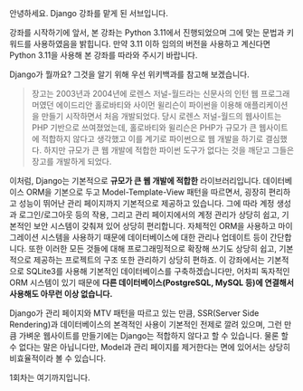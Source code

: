 안녕하세요.
Django 강좌를 맡게 된 서브입니다.

강좌를 시작하기에 앞서, 본 강좌는 Python 3.11에서 진행되었으며 그에 맞는 문법과 키워드를 사용하였음을 밝힙니다.
만약 3.11 이하 임의의 버전을 사용하고 계신다면 Python 3.11을 사용해 본 강좌를 따라와 주시기 바랍니다.

Django가 뭘까요?
그것을 알기 위해 우선 위키백과를 참고해 보겠습니다.

>장고는 2003년과 2004년에 로렌스 저널-월드라는 신문사의 인턴 웹 프로그래머였던 에이드리안 홀로바티와 사이먼 윌리슨이 파이썬을 이용해 애플리케이션을 만들기 시작하면서 처음 개발되었다.
>당시 로렌스 저널-월드의 웹사이트는 PHP 기반으로 쓰여졌었는데, 홀로바티와 윌리슨은 PHP가 규모가 큰 웹사이트에 적합하지 않다고 생각했고 이를 계기로 파이썬으로 웹 개발을 하기로 결심했다.
>하지만 규모가 큰 웹 개발에 적합한 파이썬 도구가 없다는 것을 깨닫고 그들은 장고를 개발하게 되었다.

이처럼, Django는 기본적으로 **규모가 큰 웹 개발에 적합한** 라이브러리입니다.
데이터베이스 ORM을 기본으로 두고 Model-Template-View 패턴을 따르면서, 굉장히 편리하고 성능이 뛰어난 관리 페이지까지 기본적으로 제공하고 있습니다. 그에 따라 계정 생성과 로그인/로그아웃 등의 작용, 그리고 관리 페이지에서의 계정 관리가 상당히 쉽고, 기본적인 보안 시스템이 갖춰져 있어 상당히 편리합니다. 자체적인 ORM을 사용하고 마이그레이션 시스템을 사용하기 때문에 데이터베이스에 대한 관리나 업데이트 등이 간단합니다.
또한 이러한 모든 것들에 대해 프로그래밍적으로 확장해 쓰기도 상당히 쉽고, 기본적으로 제공하는 프로젝트의 구조 또한 관리하기 상당히 편하죠.
이 강좌에서는 기본적으로 SQLite3를 사용해 기본적인 데이터베이스를 구축하겠습니다만, 어차피 독자적인 ORM 시스템이 있기 때문에 **다른 데이터베이스(PostgreSQL, MySQL 등)에 연결해서 사용해도 아무런 이상 없습니다.**

Django가 관리 페이지와 MTV 패턴을 따르고 있는 만큼, SSR(Server Side Rendering)과 데이터베이스의 본격적인 사용이 기본적인 전제로 깔려 있으며, 그런 만큼 가벼운 웹사이트를 만들기에는 Django는 적합하지 않다고 할 수 있습니다.
물론 할 수 없다는 말은 아닙니다만, Model과 관리 페이지를 제거한다는 면에 있어서는 상당히 비효율적이라 볼 수 있습니다.

1회차는 여기까지입니다.
